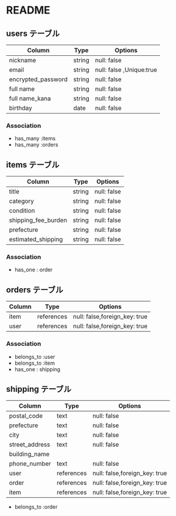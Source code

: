 # README

## users テーブル

| Column             | Type   | Options     |
| ------------------ | ------ | ----------- |
| nickname           | string | null: false |
| email              | string | null: false ,Unique:true|
| encrypted_password | string | null: false |
| full name          | string | null: false |
| full name_kana     | string | null: false |
| birthday           | date   | null: false |

### Association

- has_many :items
- has_many :orders


## items テーブル

| Column              | Type     | Options     |
| ------------------ | ------    | ----------- |
| title              | string    | null: false |
| category           | string    | null: false |
| condition          | string    | null: false |
| shipping_fee_burden| string    | null: false |
| prefecture         | string    | null: false |
| estimated_shipping | string    | null: false |



### Association

- has_one : order



## orders テーブル

| Column      | Type       | Options                        |
| -------     | ---------- | ------------------------------ |
| item        | references | null: false,foreign_key: true  |
| user        | references | null: false,foreign_key: true  |

### Association

- belongs_to :user
- belongs_to :item
- has_one : shipping



## shipping テーブル

| Column        | Type       | Options                        |
| -------       | ---------- | ------------------------------ |
| postal_code   | text       | null: false                    |
| prefecture    | text       | null: false                    |
| city          | text       | null: false                    |
| street_address| text       | null: false                    |
| building_name | 
| phone_number  | text       | null: false                      |
| user          | references | null: false,foreign_key: true    |
| order         | references | null: false,foreign_key: true    |
| item          | references | null: false,foreign_key: true    |


- belongs_to :order